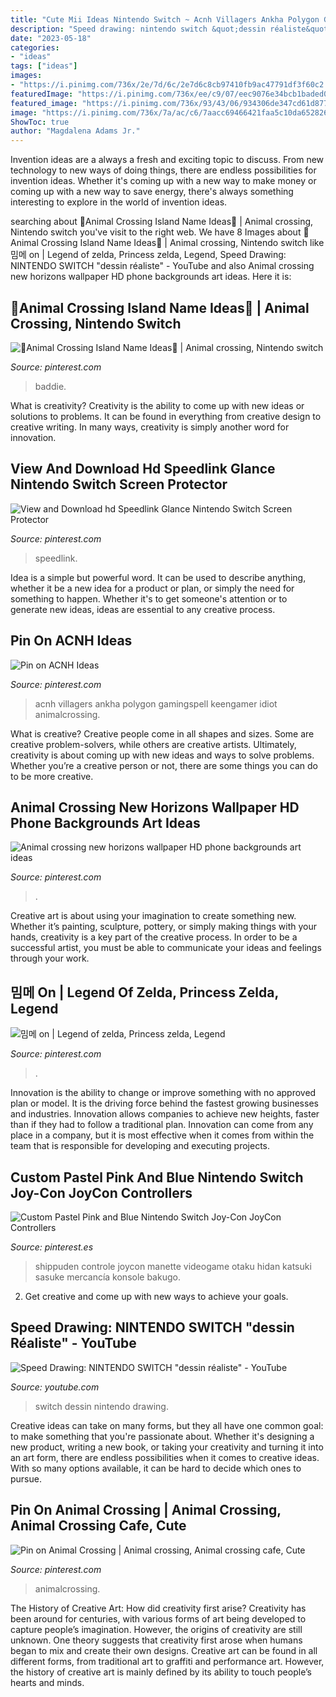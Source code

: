 ```yaml
---
title: "Cute Mii Ideas Nintendo Switch ~ Acnh Villagers Ankha Polygon Gamingspell Keengamer Idiot Animalcrossing"
description: "Speed drawing: nintendo switch &quot;dessin réaliste&quot;"
date: "2023-05-18"
categories:
- "ideas"
tags: ["ideas"]
images:
- "https://i.pinimg.com/736x/2e/7d/6c/2e7d6c8cb97410fb9ac47791df3f60c2.jpg"
featuredImage: "https://i.pinimg.com/736x/ee/c9/07/eec9076e34bcb1baded0a749d4510596.jpg"
featured_image: "https://i.pinimg.com/736x/93/43/06/934306de347cd61d87740f83d49b60ba.jpg"
image: "https://i.pinimg.com/736x/7a/ac/c6/7aacc69466421faa5c10da6528266a33.jpg"
ShowToc: true
author: "Magdalena Adams Jr."
---
```



Invention ideas are a always a fresh and exciting topic to discuss. From new technology to new ways of doing things, there are endless possibilities for invention ideas. Whether it's coming up with a new way to make money or coming up with a new way to save energy, there's always something interesting to explore in the world of invention ideas.

	

		
searching about 🖤Animal Crossing Island Name Ideas🖤 | Animal crossing, Nintendo switch you've visit to the right web. We have 8 Images about 🖤Animal Crossing Island Name Ideas🖤 | Animal crossing, Nintendo switch like 밈메 on | Legend of zelda, Princess zelda, Legend, Speed Drawing: NINTENDO SWITCH &quot;dessin réaliste&quot; - YouTube and also Animal crossing new horizons wallpaper HD phone backgrounds art ideas. Here it is:
		
    
## 🖤Animal Crossing Island Name Ideas🖤 | Animal Crossing, Nintendo Switch

<img loading=lazy src="https://i.pinimg.com/736x/ee/c9/07/eec9076e34bcb1baded0a749d4510596.jpg" onerror="this.onerror=null;this.src='https://tse3.mm.bing.net/th?id=OIP.EH9kJAljKv5YnAgHYPSyJwHaJ_&amp;pid=15.1';" alt="🖤Animal Crossing Island Name Ideas🖤 | Animal crossing, Nintendo switch">

_Source: pinterest.com_

>baddie. 

	

What is creativity?
Creativity is the ability to come up with new ideas or solutions to problems. It can be found in everything from creative design to creative writing. In many ways, creativity is simply another word for innovation.

    
## View And Download Hd Speedlink Glance Nintendo Switch Screen Protector

<img loading=lazy src="https://i.pinimg.com/736x/84/24/87/842487860342464bc3a7a7914db27337.jpg" onerror="this.onerror=null;this.src='https://tse2.mm.bing.net/th?id=OIP.b1YCagoxRVF4Sr1A5rEtUwHaEK&amp;pid=15.1';" alt="View and Download hd Speedlink Glance Nintendo Switch Screen Protector">

_Source: pinterest.com_

>speedlink. 

	

Idea is a simple but powerful word. It can be used to describe anything, whether it be a new idea for a product or plan, or simply the need for something to happen. Whether it's to get someone's attention or to generate new ideas, ideas are essential to any creative process.

    
## Pin On ACNH Ideas

<img loading=lazy src="https://i.pinimg.com/736x/7a/ac/c6/7aacc69466421faa5c10da6528266a33.jpg" onerror="this.onerror=null;this.src='https://tse3.mm.bing.net/th?id=OIP.UD108J5VffMY48tPPG4ErQHaHa&amp;pid=15.1';" alt="Pin on ACNH Ideas">

_Source: pinterest.com_

>acnh villagers ankha polygon gamingspell keengamer idiot animalcrossing. 

	

What is creative?
Creative people come in all shapes and sizes. Some are creative problem-solvers, while others are creative artists. Ultimately, creativity is about coming up with new ideas and ways to solve problems. Whether you’re a creative person or not, there are some things you can do to be more creative.

    
## Animal Crossing New Horizons Wallpaper HD Phone Backgrounds Art Ideas

<img loading=lazy src="https://i.pinimg.com/736x/2e/7d/6c/2e7d6c8cb97410fb9ac47791df3f60c2.jpg" onerror="this.onerror=null;this.src='https://tse4.mm.bing.net/th?id=OIP._2raucNcynN7-hpRb2-gywHaNK&amp;pid=15.1';" alt="Animal crossing new horizons wallpaper HD phone backgrounds art ideas">

_Source: pinterest.com_

>. 

	

Creative art is about using your imagination to create something new. Whether it’s painting, sculpture, pottery, or simply making things with your hands, creativity is a key part of the creative process. In order to be a successful artist, you must be able to communicate your ideas and feelings through your work.

    
## 밈메 On | Legend Of Zelda, Princess Zelda, Legend

<img loading=lazy src="https://i.pinimg.com/736x/93/43/06/934306de347cd61d87740f83d49b60ba.jpg" onerror="this.onerror=null;this.src='https://tse3.mm.bing.net/th?id=OIP.buIQlJzzqXkaGcc4C1li0gHaKd&amp;pid=15.1';" alt="밈메 on | Legend of zelda, Princess zelda, Legend">

_Source: pinterest.com_

>. 

	

Innovation is the ability to change or improve something with no approved plan or model. It is the driving force behind the fastest growing businesses and industries. Innovation allows companies to achieve new heights, faster than if they had to follow a traditional plan. Innovation can come from any place in a company, but it is most effective when it comes from within the team that is responsible for developing and executing projects.

    
## Custom Pastel Pink And Blue Nintendo Switch Joy-Con JoyCon Controllers

<img loading=lazy src="https://i.pinimg.com/736x/aa/5a/c4/aa5ac40870604bb71ce7d480c5578772.jpg" onerror="this.onerror=null;this.src='https://tse1.mm.bing.net/th?id=OIP.bF20vNG3Xk241FJaG-Ww9QHaHa&amp;pid=15.1';" alt="Custom Pastel Pink and Blue Nintendo Switch Joy-Con JoyCon Controllers">

_Source: pinterest.es_

>shippuden controle joycon manette videogame otaku hidan katsuki sasuke mercancía konsole bakugo. 

	

2. Get creative and come up with new ways to achieve your goals.

    
## Speed Drawing: NINTENDO SWITCH &quot;dessin Réaliste&quot; - YouTube

<img loading=lazy src="https://i.ytimg.com/vi/ZJ8Z8jBZkVw/maxresdefault.jpg" onerror="this.onerror=null;this.src='https://tse2.mm.bing.net/th?id=OIP.17EXUl-jFYQBC2UlzbK8ggHaEK&amp;pid=15.1';" alt="Speed Drawing: NINTENDO SWITCH &quot;dessin réaliste&quot; - YouTube">

_Source: youtube.com_

>switch dessin nintendo drawing. 

	

Creative ideas can take on many forms, but they all have one common goal: to make something that you're passionate about. Whether it's designing a new product, writing a new book, or taking your creativity and turning it into an art form, there are endless possibilities when it comes to creative ideas. With so many options available, it can be hard to decide which ones to pursue.

    
## Pin On Animal Crossing | Animal Crossing, Animal Crossing Cafe, Cute

<img loading=lazy src="https://i.pinimg.com/736x/12/02/3d/12023d668d257cefdea48829d4af79b1.jpg" onerror="this.onerror=null;this.src='https://tse1.mm.bing.net/th?id=OIP.6HbmmR7iggCSL2feurakMgHaEK&amp;pid=15.1';" alt="Pin on Animal Crossing | Animal crossing, Animal crossing cafe, Cute">

_Source: pinterest.com_

>animalcrossing. 

	

The History of Creative Art: How did creativity first arise?
Creativity has been around for centuries, with various forms of art being developed to capture people’s imagination. However, the origins of creativity are still unknown. One theory suggests that creativity first arose when humans began to mix and create their own designs. Creative art can be found in all different forms, from traditional art to graffiti and performance art. However, the history of creative art is mainly defined by its ability to touch people’s hearts and minds.

